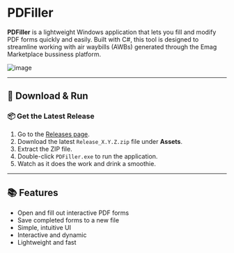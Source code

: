 # PDFiller

**PDFiller** is a lightweight Windows application that lets you fill and modify PDF forms quickly and easily. Built with C#, this tool is designed to streamline working with air waybills (AWBs) generated through the Emag Marketplace bussiness platform.

![image](https://github.com/user-attachments/assets/0079582b-2450-4669-b48c-8c1523ceb470)

---


## 🚀 Download & Run

### 📦 Get the Latest Release

1. Go to the [Releases page](https://github.com/GtJohnny/PDFiller/releases).
2. Download the latest `Release_X.Y.Z.zip` file under **Assets**.
3. Extract the ZIP file.
4. Double-click `PDFiller.exe` to run the application.
5. Watch as it does the work and drink a smoothie.


---

## 📚 Features

- Open and fill out interactive PDF forms
- Save completed forms to a new file
- Simple, intuitive UI
- Interactive and dynamic
- Lightweight and fast

